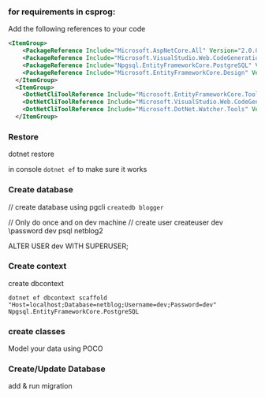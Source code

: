 ### for requirements in csprog:
Add the following references to your code

``` XML
<ItemGroup>
    <PackageReference Include="Microsoft.AspNetCore.All" Version="2.0.0" />
    <PackageReference Include="Microsoft.VisualStudio.Web.CodeGeneration.Design" Version="2.0.0" />
    <PackageReference Include="Npgsql.EntityFrameworkCore.PostgreSQL" Version="2.0.0" />
    <PackageReference Include="Microsoft.EntityFrameworkCore.Design" Version="2.0.0" PrivateAssets="All" />
  </ItemGroup>
  <ItemGroup>
    <DotNetCliToolReference Include="Microsoft.EntityFrameworkCore.Tools.DotNet" Version="2.0.0" />
    <DotNetCliToolReference Include="Microsoft.VisualStudio.Web.CodeGeneration.Tools" Version="2.0.0" />
    <DotNetCliToolReference Include="Microsoft.DotNet.Watcher.Tools" Version="1.0.0" />
  </ItemGroup>
```


### Restore
dotnet restore

in console
`dotnet ef` to make sure it works

### Create database
// create database using pgcli
`createdb blogger`

// Only do once and on dev machine
// create user 
createuser dev
\password dev
psql netblog2 

ALTER USER dev WITH SUPERUSER;

### Create context

create dbcontext
```
dotnet ef dbcontext scaffold "Host=localhost;Database=netblog;Username=dev;Password=dev" Npgsql.EntityFrameworkCore.PostgreSQL
```
### create classes
Model your data using POCO


### Create/Update Database
add & run migration